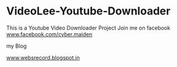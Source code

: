 # VideoLee-Youtube-Downloader
This is a Youtube Video Downloader Project 
Join me on facebook 
www.facebook.com/cyber.maiden

my Blog

www.websrecord.blogspot.in
